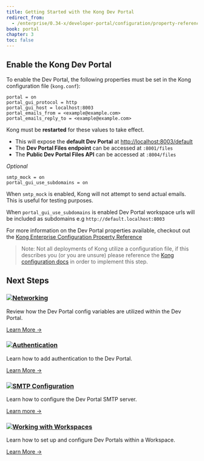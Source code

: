 ```yaml
---
title: Getting Started with the Kong Dev Portal
redirect_from:
  - /enterprise/0.34-x/developer-portal/configuration/property-reference
book: portal
chapter: 3
toc: false
---
```


## Enable the Kong Dev Portal

To enable the Dev Portal, the following properties must be set in the Kong
configuration file (`kong.conf`):

```
portal = on
portal_gui_protocol = http
portal_gui_host = localhost:8003
portal_emails_from = <example@example.com>
portal_emails_reply_to = <example@example.com>
```

Kong must be **restarted** for these values to take effect.

- This will expose the **default Dev Portal** at [http://localhost:8003/default](http://localhost:8003/default)
- The **Dev Portal Files endpoint** can be accessed at `:8001/files`
- The **Public Dev Portal Files API** can be accessed at `:8004/files`

_Optional_

```
smtp_mock = on
portal_gui_use_subdomains = on
```

When `smtp_mock` is enabled, Kong will not attempt to send actual emails. This
is useful for testing purposes.

When `portal_gui_use_subdomains` is enabled Dev Portal workspace urls will be
included as subdomains e.g `http://default.localhost:8003`

For more information on the Dev Portal properties available, checkout out the
[Kong Enterprise Configuration Property Reference](/enterprise/{{page.kong_version}}/property-reference)

> Note: Not all deployments of Kong utilize a configuration file, if this describes you (or you are unsure) please reference the [Kong configuration docs](/0.13.x/configuration/) in order to implement this step.

<div>
 <h2>Next Steps</h2>
</div>
<div class="docs-grid">

  <div class="docs-grid-block">
    <h3><img src="/assets/images/icons/documentation/icn-window.svg" /><a href="/enterprise/{{page.kong_version}}/developer-portal/configuration/networking">Networking</a></h3>
    <p>Review how the Dev Portal config variables are utilized within the Dev Portal.</p>
    <a href="/enterprise/{{page.kong_version}}/developer-portal/configuration/networking">Learn More &rarr;</a>
  </div>

  <div class="docs-grid-block">
    <h3><img src="/assets/images/icons/documentation/icn-window.svg" /><a href="/enterprise/{{page.kong_version}}/developer-portal/configuration/authentication">Authentication</a></h3>
    <p>Learn how to add authentication to the Dev Portal.</p>
    <a href="/enterprise/{{page.kong_version}}/developer-portal/configuration/authentication">Learn More &rarr;</a>
  </div>

  <div class="docs-grid-block">
    <h3><img src="/assets/images/icons/documentation/icn-window.svg" /><a href="/enterprise/{{page.kong_version}}/configuration/developer-portal/smtp">SMTP Configuration</a></h3>
    <p>Learn how to configure the Dev Portal SMTP server.</p>
    <a href="/enterprise/{{page.kong_version}}/developer-portal/configuration/smtp">Learn more &rarr;</a>
  </div>

  <div class="docs-grid-block">
    <h3><img src="/assets/images/icons/documentation/icn-window.svg" /><a href="/enterprise/{{page.kong_version}}/developer-portal/configuration/workspaces">Working with Workspaces</a></h3>
    <p>Learn how to set up and configure Dev Portals within a Workspace.</p>
    <a href="/enterprise/{{page.kong_version}}/developer-portal/configuration/workspaces">Learn More &rarr;</a>
  </div>
